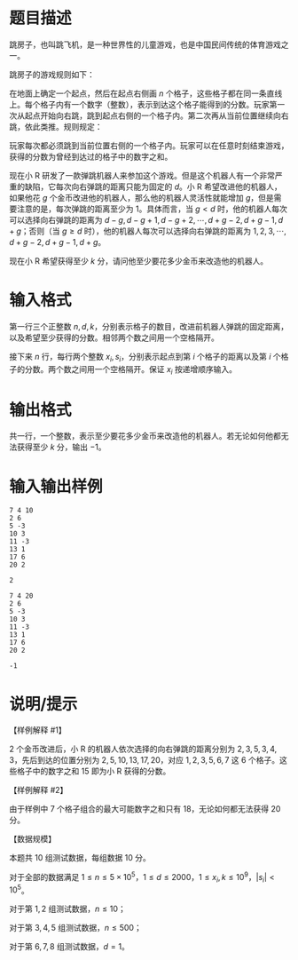 # 题目描述

跳房子，也叫跳飞机，是一种世界性的儿童游戏，也是中国民间传统的体育游戏之一。

跳房子的游戏规则如下：

在地面上确定一个起点，然后在起点右侧画 $n$ 个格子，这些格子都在同一条直线上。每个格子内有一个数字（整数），表示到达这个格子能得到的分数。玩家第一次从起点开始向右跳，跳到起点右侧的一个格子内。第二次再从当前位置继续向右跳，依此类推。规则规定：

玩家每次都必须跳到当前位置右侧的一个格子内。玩家可以在任意时刻结束游戏，获得的分数为曾经到达过的格子中的数字之和。

现在小 R 研发了一款弹跳机器人来参加这个游戏。但是这个机器人有一个非常严重的缺陷，它每次向右弹跳的距离只能为固定的 $d$。小 R 希望改进他的机器人，如果他花 $g$ 个金币改进他的机器人，那么他的机器人灵活性就能增加 $g$，但是需要注意的是，每次弹跳的距离至少为 $1$。具体而言，当 $g<d$ 时，他的机器人每次可以选择向右弹跳的距离为 $d-g,d-g+1,d-g+2,\cdots,d+g-2,d+g-1,d+g$；否则（当 $g \geq d$ 时），他的机器人每次可以选择向右弹跳的距离为 $1,2,3,\cdots,d+g-2,d+g-1,d+g$。

现在小 R 希望获得至少 $k$ 分，请问他至少要花多少金币来改造他的机器人。

# 输入格式

第一行三个正整数 $n,d,k$，分别表示格子的数目，改进前机器人弹跳的固定距离，以及希望至少获得的分数。相邻两个数之间用一个空格隔开。

接下来 $n$ 行，每行两个整数 $x_i,s_i$，分别表示起点到第 $i$ 个格子的距离以及第 $i$ 个格子的分数。两个数之间用一个空格隔开。保证 $x_i$ 按递增顺序输入。

# 输出格式

共一行，一个整数，表示至少要花多少金币来改造他的机器人。若无论如何他都无法获得至少 $k$ 分，输出 $-1$。

# 输入输出样例

```input1
7 4 10
2 6
5 -3
10 3
11 -3
13 1
17 6
20 2
```

```output1
2
```

```input2
7 4 20
2 6
5 -3
10 3
11 -3
13 1
17 6
20 2
```

```output2
-1
```

# 说明/提示

【样例解释 #1】

$2$ 个金币改进后，小 R 的机器人依次选择的向右弹跳的距离分别为 $2,3,5,3,4,3$，先后到达的位置分别为 $2,5,10,13,17,20$，对应 $1,2,3,5,6,7$ 这 $6$ 个格子。这些格子中的数字之和 $15$ 即为小 R 获得的分数。

【样例解释 #2】

由于样例中 $7$ 个格子组合的最大可能数字之和只有 $18$，无论如何都无法获得 $20$ 分。

【数据规模】

本题共 10 组测试数据，每组数据 10 分。

对于全部的数据满足 $1 \leq n \leq 5 \times {10}^5$，$1 \leq d \leq 2000$，$1 \leq x_i,k \leq {10}^9$，$|s_i| < {10}^5$。

对于第 $1,2$ 组测试数据，$n \leq 10$；

对于第 $3,4,5$ 组测试数据，$n \leq 500$；

对于第 $6,7,8$ 组测试数据，$d = 1$。
